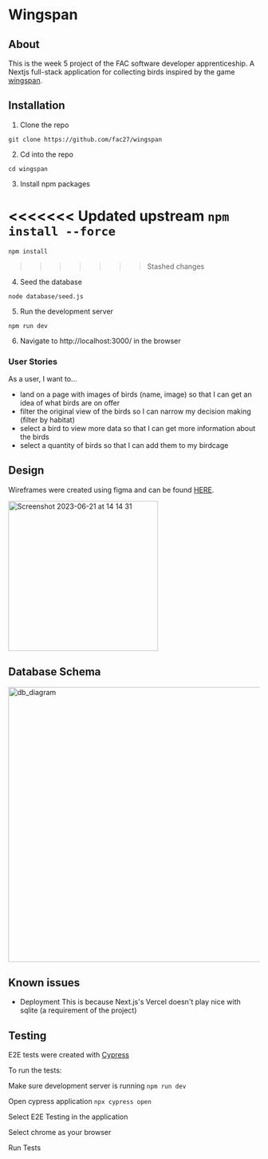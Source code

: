# Wingspan

## About

This is the week 5 project of the FAC software developer apprenticeship. A Nextjs full-stack application for collecting birds inspired by the game [wingspan](https://stonemaiergames.com/games/wingspan/).

## Installation

1. Clone the repo

`git clone https://github.com/fac27/wingspan`

2. Cd into the repo

`cd wingspan`

3. Install npm packages

<<<<<<< Updated upstream
```npm install --force```
=======
`npm install`
>>>>>>> Stashed changes

4. Seed the database

`node database/seed.js`

5. Run the development server

`npm run dev`

6. Navigate to http://localhost:3000/ in the browser

### User Stories

As a user, I want to...

- land on a page with images of birds (name, image) so that I can get an idea of what birds are on offer
- filter the original view of the birds so I can narrow my decision making (filter by habitat)
- select a bird to view more data so that I can get more information about the birds
- select a quantity of birds so that I can add them to my birdcage

## Design

Wireframes were created using figma and can be found [HERE](https://www.figma.com/file/iiODlCs5mHMrSqUgyhGMW3/Homepage?type=design).

<img width="300" alt="Screenshot 2023-06-21 at 14 14 31" src="https://github.com/fac27/wingspan/assets/98838967/bef4fbae-ea10-4ef2-91d8-03ed2c0bf3cb">

## Database Schema

<img width="550" alt="db_diagram" src="https://github.com/fac27/wingspan/assets/23071495/19c9c84f-59a0-43a4-8e1a-50d00ba61410">

## Known issues

- Deployment
  This is because Next.js's Vercel doesn't play nice with sqlite (a requirement of the project)

## Testing

E2E tests were created with [Cypress](https://docs.cypress.io/guides/overview/why-cypress)

To run the tests:

Make sure development server is running
`npm run dev`

Open cypress application
`npx cypress open`

Select E2E Testing in the application

Select chrome as your browser

Run Tests
